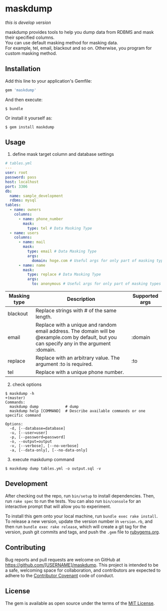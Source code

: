# maskdump

*this is develop version*

maskdump provides tools to help you dump data from RDBMS and mask their specified columns.  
You can use default masking method for masking data.  
For example, tel, email, blackout and so on. Otherwise, you program for custom masking method.

## Installation

Add this line to your application's Gemfile:

```ruby
gem 'maskdump'
```

And then execute:

```
$ bundle
```

Or install it yourself as:

```
$ gem install maskdump
```

## Usage


1. define mask target column and database settings

```yml
# tables.yml
---
user: root
password: pass
host: localhost
port: 3306
db: 
  name: sample_development
  rdbms: mysql
tables: 
  - name: owners
    columns: 
      - name: phone_number
        mask:
          type: tel # Data Masking Type
  - name: users
    columns: 
      - name: mail
        mask:
          type: email # Data Masking Type
          args:
            domain: hoge.com # Useful args for only part of masking types
      - name: name
        mask:
          type: replace # Data Masking Type
          args:
            to: anonymous # Useful args for only part of masking types
```

|Masking type|Description|Supported args|
|---|---|---|
|blackout|Replace strings with # of the same length.| |
|email|Replace with a unique and random email address. The domain will be @example.com by default, but you can specify any in the argument :domain.|:domain|
|replace|Replace with an arbitrary value. The argument :to is required.|:to|
|tel|Replace with a unique phone number.| |

2. check options

```
$ maskdump -h                                                                                                                                                                                                   +(master) 
Commands:
  maskdump dump            # dump
  maskdump help [COMMAND]  # Describe available commands or one specific command

Options:
  -d, [--database=database]            
  -u, [--user=user]                    
  -p, [--password=password]            
  -o, --output=output                  
  -v, [--verbose], [--no-verbose]      
  -a, [--data-only], [--no-data-only]  
```

3. execute maskdump command

```
$ maskdump dump tables.yml -o output.sql -v
```

## Development

After checking out the repo, run `bin/setup` to install dependencies. Then, run `rake spec` to run the tests. You can also run `bin/console` for an interactive prompt that will allow you to experiment.

To install this gem onto your local machine, run `bundle exec rake install`. To release a new version, update the version number in `version.rb`, and then run `bundle exec rake release`, which will create a git tag for the version, push git commits and tags, and push the `.gem` file to [rubygems.org](https://rubygems.org).

## Contributing

Bug reports and pull requests are welcome on GitHub at https://github.com/[USERNAME]/maskdump. This project is intended to be a safe, welcoming space for collaboration, and contributors are expected to adhere to the [Contributor Covenant](http://contributor-covenant.org) code of conduct.


## License

The gem is available as open source under the terms of the [MIT License](http://opensource.org/licenses/MIT).

